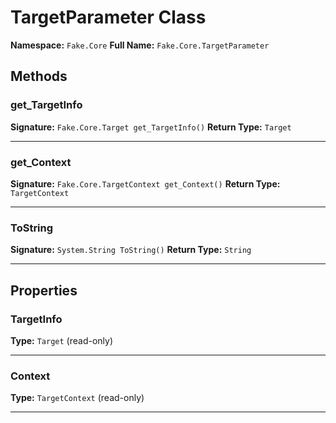 # TargetParameter Class

**Namespace:** `Fake.Core`
**Full Name:** `Fake.Core.TargetParameter`

## Methods

### get_TargetInfo

**Signature:** `Fake.Core.Target get_TargetInfo()`
**Return Type:** `Target`

---

### get_Context

**Signature:** `Fake.Core.TargetContext get_Context()`
**Return Type:** `TargetContext`

---

### ToString

**Signature:** `System.String ToString()`
**Return Type:** `String`

---

## Properties

### TargetInfo

**Type:** `Target` (read-only)

---

### Context

**Type:** `TargetContext` (read-only)

---